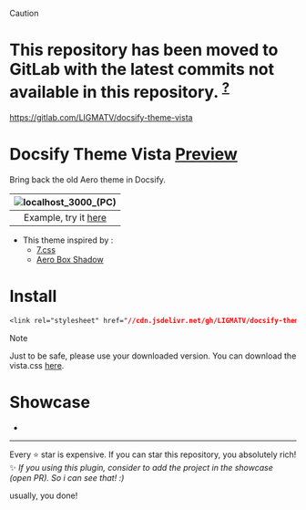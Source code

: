 > [!CAUTION]
> # This repository has been moved to GitLab with the latest commits not available in this repository. <sup>[?](https://gitlab.com/LIGMATV)</sup>
> https://gitlab.com/LIGMATV/docsify-theme-vista

# Docsify Theme Vista [Preview](https://docsify-theme-vista.vercel.app/)
Bring back the old Aero theme in Docsify.

| ![localhost_3000_(PC)](https://github.com/LIGMATV/docsify-theme-vista/assets/143163098/f1e157a2-8412-4465-931d-6408aa734904) |
|:--:|
| Example, try it [here](https://docsify-theme-vista.vercel.app/) |

- This theme inspired by :
  - [7.css](https://khang-nd.github.io/7.css/)
  - [Aero Box Shadow](https://stackoverflow.com/a/4418359)

# Install
 
```css
<link rel="stylesheet" href="//cdn.jsdelivr.net/gh/LIGMATV/docsify-theme-vista@latest/vista.css">
```

> [!NOTE]
> Just to be safe, please use your downloaded version.
> You can download the vista.css <a href="https://cdn.jsdelivr.net/gh/LIGMATV/docsify-theme-vista@latest/vista.css" download>here</a>.

# Showcase

- 

---

Every ⭐ star is expensive. If you can star this repository, you absolutely rich!  
✨ *If you using this plugin, consider to add the project in the showcase (open PR). So i can see that! :)*

usually, you done!
